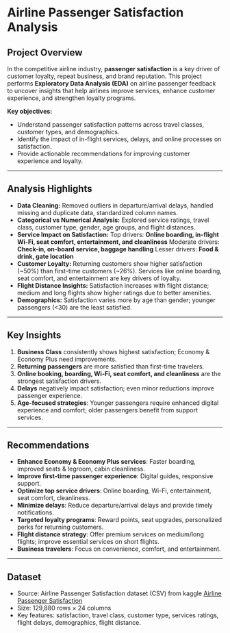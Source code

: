 # Airline Passenger Satisfaction Analysis

## Project Overview

In the competitive airline industry, **passenger satisfaction** is a key driver of customer loyalty, repeat business, and brand reputation. This project performs **Exploratory Data Analysis (EDA)** on airline passenger feedback to uncover insights that help airlines improve services, enhance customer experience, and strengthen loyalty programs.

**Key objectives:**

* Understand passenger satisfaction patterns across travel classes, customer types, and demographics.
* Identify the impact of in-flight services, delays, and online processes on satisfaction.
* Provide actionable recommendations for improving customer experience and loyalty.

---

## Analysis Highlights

* **Data Cleaning:** Removed outliers in departure/arrival delays, handled missing and duplicate data, standardized column names.
* **Categorical vs Numerical Analysis:** Explored service ratings, travel class, customer type, gender, age groups, and flight distances.
* **Service Impact on Satisfaction:**
  Top drivers: **Online boarding, in-flight Wi-Fi, seat comfort, entertainment, and cleanliness**
  Moderate drivers: **Check-in, on-board service, baggage handling**
  Lesser drivers: **Food & drink, gate location**
* **Customer Loyalty:** Returning customers show higher satisfaction (\~50%) than first-time customers (\~26%). Services like online boarding, seat comfort, and entertainment are key drivers of loyalty.
* **Flight Distance Insights:** Satisfaction increases with flight distance; medium and long flights show higher ratings due to better amenities.
* **Demographics:** Satisfaction varies more by age than gender; younger passengers (<30) are the least satisfied.

---

## Key Insights

1. **Business Class** consistently shows highest satisfaction; Economy & Economy Plus need improvements.
2. **Returning passengers** are more satisfied than first-time travelers.
3. **Online booking, boarding, Wi-Fi, seat comfort, and cleanliness** are the strongest satisfaction drivers.
4. **Delays** negatively impact satisfaction; even minor reductions improve passenger experience.
5. **Age-focused strategies**: Younger passengers require enhanced digital experience and comfort; older passengers benefit from support services.

---

## Recommendations

* **Enhance Economy & Economy Plus services**: Faster boarding, improved seats & legroom, cabin cleanliness.
* **Improve first-time passenger experience**: Digital guides, responsive support.
* **Optimize top service drivers**: Online boarding, Wi-Fi, entertainment, seat comfort, cleanliness.
* **Minimize delays**: Reduce departure/arrival delays and provide timely notifications.
* **Targeted loyalty programs**: Reward points, seat upgrades, personalized perks for returning customers.
* **Flight distance strategy**: Offer premium services on medium/long flights; improve essential services on short flights.
* **Business travelers**: Focus on convenience, comfort, and entertainment.

---

## Dataset

* Source: Airline Passenger Satisfaction dataset (CSV) from kaggle
  [Airline Passenger Satisfaction](https://www.kaggle.com/datasets/mysarahmadbhat/airline-passenger-satisfaction/data)
* Size: 129,880 rows × 24 columns
* Key features: satisfaction, travel class, customer type, services ratings, flight delays, demographics, flight distance.
